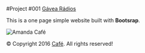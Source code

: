 #Project #001 [Gávea Rádios](http://gavearadios.com.br)


This is a one page simple website built with **Bootsrap**.

![Amanda Café](http://www.cafeamanda.com.br/images/social/it-all-starts-with-coffee-invert.ico)

:copyright: Copyright 2016 [Café](http://cafeamanda.com.br). All rights reserved!
